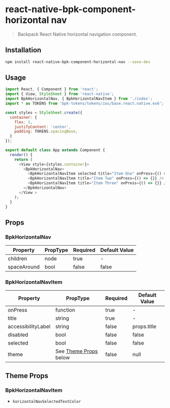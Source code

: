 # react-native-bpk-component-horizontal nav

> Backpack React Native horizontal navigation component.

## Installation

```sh
npm install react-native-bpk-component-horizontal-nav --save-dev
```

## Usage

```js
import React, { Component } from 'react';
import { View, StyleSheet } from 'react-native';
import BpkHorizontalNav, { BpkHorizontalNavItem } from './index';
import * as TOKENS from 'bpk-tokens/tokens/ios/base.react.native.es6';

const styles = StyleSheet.create({
  container: {
    flex: 1,
    justifyContent: 'center',
    padding: TOKENS.spacingBase,
  }
});

export default class App extends Component {
  render() {
    return (
      <View style={styles.container}>
        <BpkHorizontalNav>
          <BpkHorizontalNavItem selected title="Item One" onPress={() => {}} />
          <BpkHorizontalNavItem title="Item Two" onPress={() => {}} />
          <BpkHorizontalNavItem title="Item Three" onPress={() => {}} />
        </BpkHorizontalNav>
      </View >
    );
  }
}
```

## Props

### BpkHorizontalNav

| Property            | PropType                              | Required | Default Value |
| -----------         | ------------------------------------- | -------- | ------------- |
| children            | node                                  | true     | -             |
| spaceAround         | bool                                  | false    | false         |

### BpkHorizontalNavItem

| Property            | PropType                              | Required | Default Value |
| -----------         | ------------------------------------- | -------- | ------------- |
| onPress             | function                              | true     | -             |
| title               | string                                | true     | -             |
| accessibilityLabel  | string                                | false    | props.title   |
| disabled            | bool                                  | false    | false         |
| selected            | bool                                  | false    | false         |
| theme               | See [Theme Props](#theme-props) below | false    | null          |


## Theme Props

### BpkHorizontalNavItem

* `horizontalNavSelectedTextColor`

